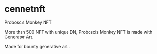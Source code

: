 # cennetnft

Proboscis Monkey NFT

More than 500 NFT with unique DN, Proboscis Monkey NFT is made with Generator Art. 

Made for bounty generative art..